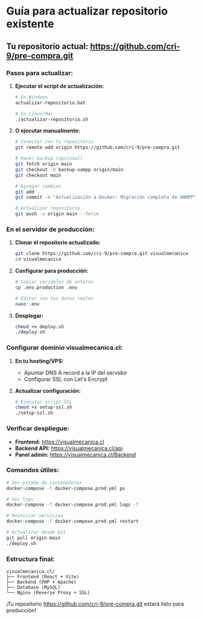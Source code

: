 # Guía para actualizar repositorio existente

## Tu repositorio actual: https://github.com/cri-9/pre-compra.git

### Pasos para actualizar:

1. **Ejecutar el script de actualización:**
   ```bash
   # En Windows
   actualizar-repositorio.bat
   
   # En Linux/Mac
   ./actualizar-repositorio.sh
   ```

2. **O ejecutar manualmente:**
   ```bash
   # Conectar con tu repositorio
   git remote add origin https://github.com/cri-9/pre-compra.git
   
   # Hacer backup (opcional)
   git fetch origin main
   git checkout -b backup-xampp origin/main
   git checkout main
   
   # Agregar cambios
   git add .
   git commit -m "Actualización a Docker: Migración completa de XAMPP"
   
   # Actualizar repositorio
   git push -u origin main --force
   ```

### En el servidor de producción:

1. **Clonar el repositorio actualizado:**
   ```bash
   git clone https://github.com/cri-9/pre-compra.git visualmecanica
   cd visualmecanica
   ```

2. **Configurar para producción:**
   ```bash
   # Copiar variables de entorno
   cp .env.production .env
   
   # Editar con tus datos reales
   nano .env
   ```

3. **Desplegar:**
   ```bash
   chmod +x deploy.sh
   ./deploy.sh
   ```

### Configurar dominio visualmecanica.cl:

1. **En tu hosting/VPS:**
   - Apuntar DNS A record a la IP del servidor
   - Configurar SSL con Let's Encrypt

2. **Actualizar configuración:**
   ```bash
   # Ejecutar script SSL
   chmod +x setup-ssl.sh
   ./setup-ssl.sh
   ```

### Verificar despliegue:

- **Frontend:** https://visualmecanica.cl
- **Backend API:** https://visualmecanica.cl/api
- **Panel admin:** https://visualmecanica.cl/Backend

### Comandos útiles:

```bash
# Ver estado de contenedores
docker-compose -f docker-compose.prod.yml ps

# Ver logs
docker-compose -f docker-compose.prod.yml logs -f

# Reiniciar servicios
docker-compose -f docker-compose.prod.yml restart

# Actualizar desde Git
git pull origin main
./deploy.sh
```

### Estructura final:

```
visualmecanica.cl/
├── Frontend (React + Vite)
├── Backend (PHP + Apache)
├── Database (MySQL)
└── Nginx (Reverse Proxy + SSL)
```

¡Tu repositorio https://github.com/cri-9/pre-compra.git estará listo para producción!
